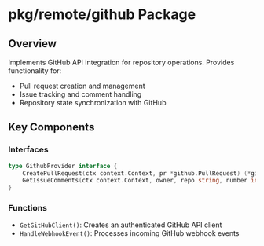 # pkg/remote/github Package
## Overview
Implements GitHub API integration for repository operations. Provides functionality for:
- Pull request creation and management
- Issue tracking and comment handling
- Repository state synchronization with GitHub

## Key Components
### Interfaces
```go
type GithubProvider interface {
    CreatePullRequest(ctx context.Context, pr *github.PullRequest) (*github.PullRequest, error)
    GetIssueComments(ctx context.Context, owner, repo string, number int) ([]github.Comment, error)
}
```

### Functions
- `GetGitHubClient()`: Creates an authenticated GitHub API client
- `HandleWebhookEvent()`: Processes incoming GitHub webhook events
